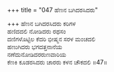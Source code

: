 +++
title = "047 ಹೆಣನ ಬಗಿದರಸಿದರು"

+++
ಹೆಣನ ಬಗಿದರಸಿದರು ಕರಿಗಳ  
ಹಣಿದದಲಿ ನೋಡಿದರು ರಥಸಂ  
ದಣಿಗಳೊಟ್ಟಿಲ ಕೆದರಿ ಭೀಷ್ಮನ ಸರಳ ಮಂಚದಲಿ  
ಹಣುಗಿದರು ಭಗದತ್ತನಾನೆಯ  
ನಣೆದುನೋಡಿದರರುಣವಾರಿಯ  
ಕೆಣಕಿ ಕೂಡರಸಿದರು ಚಾರರು ಕಳನ ಚೌಕದಲಿ     ॥47॥